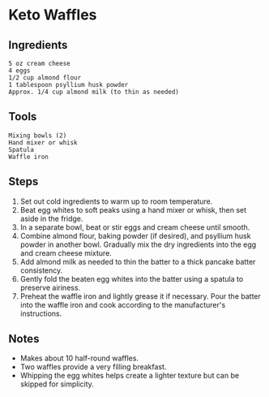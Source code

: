 # Keto Waffles

## Ingredients

    5 oz cream cheese  
    4 eggs  
    1/2 cup almond flour  
    1 tablespoon psyllium husk powder  
    Approx. 1/4 cup almond milk (to thin as needed)  

## Tools

    Mixing bowls (2)  
    Hand mixer or whisk  
    Spatula  
    Waffle iron  

## Steps

1. Set out cold ingredients to warm up to room temperature.  
2. Beat egg whites to soft peaks using a hand mixer or whisk, then set aside in the fridge.  
3. In a separate bowl, beat or stir eggs and cream cheese until smooth.  
4. Combine almond flour, baking powder (if desired), and psyllium husk powder in another bowl. Gradually mix the dry ingredients into the egg and cream cheese mixture.  
5. Add almond milk as needed to thin the batter to a thick pancake batter consistency.  
6. Gently fold the beaten egg whites into the batter using a spatula to preserve airiness.  
7. Preheat the waffle iron and lightly grease it if necessary. Pour the batter into the waffle iron and cook according to the manufacturer's instructions.  

## Notes

- Makes about 10 half-round waffles.  
- Two waffles provide a very filling breakfast.  
- Whipping the egg whites helps create a lighter texture but can be skipped for simplicity.  
